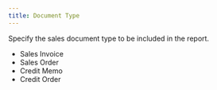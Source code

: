 ```yaml
---
title: Document Type
---
```



Specify the sales document type to be included in the report.

- Sales Invoice
- Sales Order
- Credit Memo
- Credit Order

